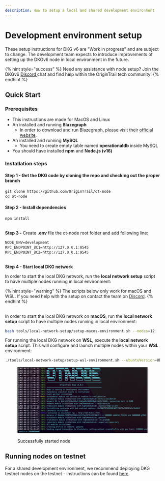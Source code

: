 ```yaml
---
description: How to setup a local and shared development environment
---
```


# Development environment setup

These setup instructions for DKG v6 are "Work in progress" and are subject to change. The development team expects to introduce improvements of setting up the DKGv6 node in local environment in the future.

{% hint style="success" %}
Need any assistance with node setup? Join the DKGv6 [Discord ](https://discord.com/invite/FCgYk2S)chat and find help within the OriginTrail tech community!
{% endhint %}

## Quick Start

### Prerequisites

* This instructions are made for MacOS and Linux
* An installed and running **Blazegraph**
  * In order to download and run Blazegraph, please visit their [official website](https://blazegraph.com/).
* An installed and running **MySQL**
  * You need to create empty table named **operationaldb** inside MySQL
* You should have installed **npm** and **Node.js (v16)**

### Installation steps

#### Step 1 - Get the DKG code by cloning the repo and checking out the proper branch

```
git clone https://github.com/OriginTrail/ot-node
cd ot-node
```

#### Step 2 - Install dependencies

```
npm install
```

\
**Step 3 -** Create **.env** file the ot-node root folder and add following line:

```
NODE_ENV=development
RPC_ENDPOINT_BC1=http://127.0.0.1:8545
RPC_ENDPOINT_BC2=http://127.0.0.1:9545
```

\
**Step 4 - Start local DKG network**

In order to start the local DKG network, run the **local network setup** script to have multiple nodes running in local environment:

{% hint style="warning" %}
The scripts below only work for macOS and WSL. If you need help with the setup on contact the team on [Discord](https://discord.com/invite/FCgYk2S).
{% endhint %}

\
In order to start the local DKG network on **macOS**, run the **local network setup** script to have multiple nodes running in local environment:

```bash
bash tools/local-network-setup/setup-macos-environment.sh --nodes=12
```

For running the local DKG network on **WSL**, execute the **local network setup** script. This will configure and launch multiple nodes within your **WSL** environment:

```bash
./tools/local-network-setup/setup-wsl-environment.sh --ubuntuVersion=Ubuntu --nodes=12
```

<figure><img src="../.gitbook/assets/Screen Shot 2023-02-22 at 14.51.44 (1).png" alt=""><figcaption><p>Successfully started node</p></figcaption></figure>

## Running nodes on testnet

For a shared development environment, we recommend deploying DKG testnet nodes on the testnet - instructions can be found [here](https://docs.origintrail.io/dkg-v6-upcoming-version/setup-instructions-dockerless).
